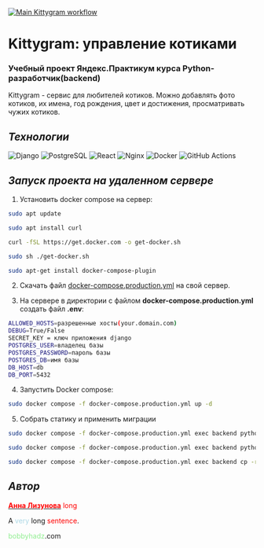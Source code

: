 [![Main Kittygram workflow](https://github.com/alizunova/kittygram_final/actions/workflows/main.yml/badge.svg)](https://github.com/alizunova/kittygram_final/actions/workflows/main.yml)
# Kittygram: управление котиками
### Учебный проект Яндекс.Практикум курса Python-разработчик(backend)

Kittygram - сервис для любителей котиков.
Можно добавлять фото котиков, их имена, год рождения, цвет и достижения, просматривать чужих котиков.

## *Технологии*

![Django](https://img.shields.io/badge/Django-092E20?logo=django&logoColor=white)
![PostgreSQL](https://img.shields.io/badge/PostgreSQL-336791?logo=postgresql&logoColor=white)
![React](https://img.shields.io/badge/React-61DAFB?logo=react&logoColor=black)
![Nginx](https://img.shields.io/badge/Nginx-009639?logo=nginx&logoColor=white)
![Docker](https://img.shields.io/badge/Docker-2496ED?logo=docker&logoColor=white)
![GitHub Actions](https://img.shields.io/badge/GitHub_Actions-2088FF?logo=github-actions&logoColor=white)


## *Запуск проекта на удаленном сервере*

1. Установить docker compose на сервер:
```bash
sudo apt update
```
```bash
sudo apt install curl
```
```bash
curl -fSL https://get.docker.com -o get-docker.sh
```
```bash
sudo sh ./get-docker.sh
```
```bash    
sudo apt-get install docker-compose-plugin
```

2. Скачать файл [docker-compose.production.yml](https://github.com/alizunova/kittygram_final/blob/main/docker-compose.production.yml) на свой сервер.

3. На сервере в директории с файлом **docker-compose.production.yml** создать файл  **.env**:
``` bash    
ALLOWED_HOSTS=разрешенные хосты(your.domain.com)
DEBUG=True/False
SECRET_KEY = ключ приложения django
POSTGRES_USER=владелец базы
POSTGRES_PASSWORD=пароль базы
POSTGRES_DB=имя базы
DB_HOST=db
DB_PORT=5432
```        
4. Запустить Docker compose:
``` bash
sudo docker compose -f docker-compose.production.yml up -d
```

5. Собрать статику и применить миграции
``` bash
sudo docker compose -f docker-compose.production.yml exec backend python manage.py migrate
```
``` bash
sudo docker compose -f docker-compose.production.yml exec backend python manage.py collectstatic
```
``` bash
sudo docker compose -f docker-compose.production.yml exec backend cp -r /app/collected_static/. /backend_static/static/
```

## *Автор*
[<span style='color: red;'>**Анна Лизунова**</span>](https://github.com/alizunova)
<span style='color: red;'>long</span>
<style>
blue {
  color: lightblue;
}

red {
  color: red;
}

green {
  color: lightgreen;
}
</style>

A <blue>very</blue> long <red>sentence</red>.

<green>bobbyhadz</green>.com
